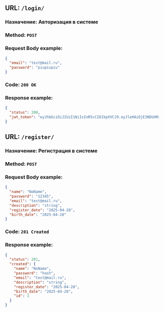 ## **URL**: ```/login/ ```

### Назначение: Авторизация в системе
### **Method**: ```POST```
### Request Body example:
```json
{
  "email": "test@mail.ru",
  "password": "piupiupiu"
}
```

### **Code**: ```200 OK```

### Response example:
```json
{
  "status": 200,
  "jwt_token": "eyJhbGciOiJIUzI1NiIsInR5cCI6IkpXVCJ9.eyJleHAiOjE3NDU4MzQ0MzksImlhdCI6MTc0NTgzMjYzOSwic3ViIjoiMyJ9.awMdSoxd6warsWRbqVClpZprBJnQ4tTRQ1KSsdObcp4"
}
```

## **URL**: ```/register/ ```
### Назначение: Регистрация в системе
### **Method**: ```POST```
### Request Body example:
```json
{
  "name": "NoName",
  "password": "12345",
  "email": "test@mail.ru",
  "description": "string",
  "register_date": "2025-04-28",
  "birth_date": "2025-04-28"
}
```

### **Code**: ```201 Created```
### Response example:
```json
{
  "status": 201,
  "created": {
    "name": "NoName",
    "password": "hash",
    "email": "test@mail.ru",
    "description": "string",
    "register_date": "2025-04-28",
    "birth_date": "2025-04-28",
    "id": 1
  }
}
```